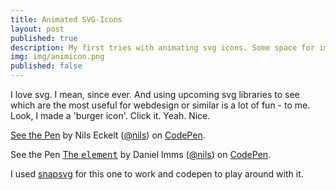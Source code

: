 ```yaml
---
title: Animated SVG-Icons
layout: post
published: true
description: My first tries with animating svg icons. Some space for improvements left.
img: img/animicon.png
published: false
---
```


I love svg. I mean, since ever. And using upcoming svg libraries to see which are the most useful for webdesign or similar is a lot of fun - to me. Look, I made a 'burger icon'. Click it. Yeah. Nice.

[See the Pen](http://codepen.io/nils/pen/AfGug/) by Nils Eckelt ([@nils](http://codepen.io/nils)) on [CodePen](http://codepen.io).

<p data-height="268" data-theme-id="0" data-slug-hash="AfGug" data-default-tab="result" class='codepen'>See the Pen <a href='http://codepen.io/nils/pen/AfGug/'>The <samp> element</a> by Daniel Imms (<a href='http://codepen.io/nils'>@nils</a>) on <a href='http://codepen.io'>CodePen</a>.</p>
<script async src="//codepen.io/assets/embed/ei.js"></script>


I used [snapsvg](http://snapsvg.io/) for this one to work and codepen to play around with it.
